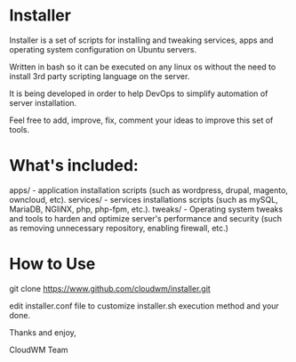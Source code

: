 # Installer

Installer is a set of scripts for installing and tweaking services, apps and operating system configuration on Ubuntu servers.

Written in bash so it can be executed on any linux os without the need to install 3rd party scripting language on the server.

It is being developed in order to help DevOps to simplify automation of server installation.

Feel free to add, improve, fix, comment your ideas to improve this set of tools.

# What's included:

apps/ - application installation scripts (such as wordpress, drupal, magento, owncloud, etc).
services/ - services installations scripts (such as mySQL, MariaDB, NGIiNX, php, php-fpm, etc.).
tweaks/ - Operating system tweaks and tools to harden and optimize server's performance and security (such as removing unnecessary repository, enabling firewall, etc.)

# How to Use
git clone https://www.github.com/cloudwm/installer.git

edit installer.conf file to customize installer.sh execution method and your done.


Thanks and enjoy,

CloudWM Team
